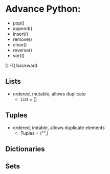 # Advance Python:
- pop()
- append()
- insert()
- remove()
- clear()
- reverse()
- sort()

[::-1] backward

## Lists
- ordered, mutable, allows duplicate
  - List = []

## Tuples
- ordered, imtable, allows duplicate elements
  - Tuples = ("",)

## Dictionaries

## Sets
